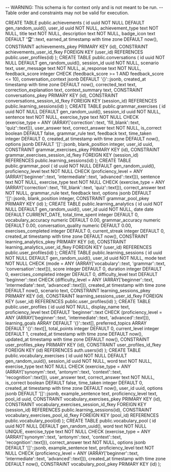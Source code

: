 -- WARNING: This schema is for context only and is not meant to be run.
-- Table order and constraints may not be valid for execution.

CREATE TABLE public.achievements (
id uuid NOT NULL DEFAULT gen_random_uuid(),
user_id uuid NOT NULL,
achievement_type text NOT NULL,
title text NOT NULL,
description text NOT NULL,
badge_icon text DEFAULT '🏆'::text,
earned_at timestamp with time zone DEFAULT now(),
CONSTRAINT achievements_pkey PRIMARY KEY (id),
CONSTRAINT achievements_user_id_fkey FOREIGN KEY (user_id) REFERENCES public.user_profiles(id)
);
CREATE TABLE public.conversations (
id uuid NOT NULL DEFAULT gen_random_uuid(),
session_id uuid NOT NULL,
scenario text,
user_message text NOT NULL,
ai_response text NOT NULL,
feedback_score integer CHECK (feedback_score >= 1 AND feedback_score <= 10),
conversation_context jsonb DEFAULT '{}'::jsonb,
created_at timestamp with time zone DEFAULT now(),
corrected_text text,
correction_explanation text,
context_summary text,
CONSTRAINT conversations_pkey PRIMARY KEY (id),
CONSTRAINT conversations_session_id_fkey FOREIGN KEY (session_id) REFERENCES public.learning_sessions(id)
);
CREATE TABLE public.grammar_exercises (
id uuid NOT NULL DEFAULT gen_random_uuid(),
session_id uuid NOT NULL,
sentence text NOT NULL,
exercise_type text NOT NULL CHECK (exercise_type = ANY (ARRAY['correction'::text, 'fill_blank'::text, 'quiz'::text])),
user_answer text,
correct_answer text NOT NULL,
is_correct boolean DEFAULT false,
grammar_rule text,
feedback text,
time_taken integer DEFAULT 0,
created_at timestamp with time zone DEFAULT now(),
options jsonb DEFAULT '[]'::jsonb,
blank_position integer,
user_id uuid,
CONSTRAINT grammar_exercises_pkey PRIMARY KEY (id),
CONSTRAINT grammar_exercises_session_id_fkey FOREIGN KEY (session_id) REFERENCES public.learning_sessions(id)
);
CREATE TABLE public.grammar_pool (
id uuid NOT NULL DEFAULT gen_random_uuid(),
proficiency_level text NOT NULL CHECK (proficiency_level = ANY (ARRAY['beginner'::text, 'intermediate'::text, 'advanced'::text])),
sentence text NOT NULL,
exercise_type text NOT NULL CHECK (exercise_type = ANY (ARRAY['correction'::text, 'fill_blank'::text, 'quiz'::text])),
correct_answer text NOT NULL,
grammar_rule text,
feedback text,
options jsonb DEFAULT '[]'::jsonb,
blank_position integer,
CONSTRAINT grammar_pool_pkey PRIMARY KEY (id)
);
CREATE TABLE public.learning_analytics (
id uuid NOT NULL DEFAULT gen_random_uuid(),
user_id uuid NOT NULL,
date date DEFAULT CURRENT_DATE,
total_time_spent integer DEFAULT 0,
vocabulary_accuracy numeric DEFAULT 0.00,
grammar_accuracy numeric DEFAULT 0.00,
conversation_quality numeric DEFAULT 0.00,
exercises_completed integer DEFAULT 0,
current_streak integer DEFAULT 0,
created_at timestamp with time zone DEFAULT now(),
CONSTRAINT learning_analytics_pkey PRIMARY KEY (id),
CONSTRAINT learning_analytics_user_id_fkey FOREIGN KEY (user_id) REFERENCES public.user_profiles(id)
);
CREATE TABLE public.learning_sessions (
id uuid NOT NULL DEFAULT gen_random_uuid(),
user_id uuid NOT NULL,
mode text NOT NULL CHECK (mode = ANY (ARRAY['vocabulary'::text, 'grammar'::text, 'conversation'::text])),
score integer DEFAULT 0,
duration integer DEFAULT 0,
exercises_completed integer DEFAULT 0,
difficulty_level text DEFAULT 'beginner'::text CHECK (difficulty_level = ANY (ARRAY['beginner'::text, 'intermediate'::text, 'advanced'::text])),
created_at timestamp with time zone DEFAULT now(),
scenario text,
CONSTRAINT learning_sessions_pkey PRIMARY KEY (id),
CONSTRAINT learning_sessions_user_id_fkey FOREIGN KEY (user_id) REFERENCES public.user_profiles(id)
);
CREATE TABLE public.user_profiles (
id uuid NOT NULL,
display_name text,
proficiency_level text DEFAULT 'beginner'::text CHECK (proficiency_level = ANY (ARRAY['beginner'::text, 'intermediate'::text, 'advanced'::text])),
learning_goals ARRAY DEFAULT '{}'::text[],
preferred_topics ARRAY DEFAULT '{}'::text[],
total_points integer DEFAULT 0,
current_level integer DEFAULT 1,
created_at timestamp with time zone DEFAULT now(),
updated_at timestamp with time zone DEFAULT now(),
CONSTRAINT user_profiles_pkey PRIMARY KEY (id),
CONSTRAINT user_profiles_id_fkey FOREIGN KEY (id) REFERENCES auth.users(id)
);
CREATE TABLE public.vocabulary_exercises (
id uuid NOT NULL DEFAULT gen_random_uuid(),
session_id uuid NOT NULL,
word text NOT NULL,
exercise_type text NOT NULL CHECK (exercise_type = ANY (ARRAY['synonym'::text, 'antonym'::text, 'context'::text, 'recognition'::text])),
user_answer text,
correct_answer text NOT NULL,
is_correct boolean DEFAULT false,
time_taken integer DEFAULT 0,
created_at timestamp with time zone DEFAULT now(),
user_id uuid,
options jsonb DEFAULT '[]'::jsonb,
example_sentence text,
proficiency_level text,
pool_id uuid,
CONSTRAINT vocabulary_exercises_pkey PRIMARY KEY (id),
CONSTRAINT vocabulary_exercises_session_id_fkey FOREIGN KEY (session_id) REFERENCES public.learning_sessions(id),
CONSTRAINT vocabulary_exercises_pool_id_fkey FOREIGN KEY (pool_id) REFERENCES public.vocabulary_pool(id)
);
CREATE TABLE public.vocabulary_pool (
id uuid NOT NULL DEFAULT gen_random_uuid(),
word text NOT NULL UNIQUE,
exercise_type text NOT NULL CHECK (exercise_type = ANY (ARRAY['synonym'::text, 'antonym'::text, 'context'::text, 'recognition'::text])),
correct_answer text NOT NULL,
options jsonb DEFAULT '[]'::jsonb,
example_sentence text,
proficiency_level text NOT NULL CHECK (proficiency_level = ANY (ARRAY['beginner'::text, 'intermediate'::text, 'advanced'::text])),
created_at timestamp with time zone DEFAULT now(),
CONSTRAINT vocabulary_pool_pkey PRIMARY KEY (id)
);
